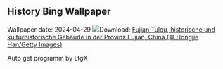 ## History Bing Wallpaper
Wallpaper date: 2024-04-29
![](https://www.bing.com/th?id=OHR.TulouFujian_DE-DE2936952275_UHD.jpg&w=1000)Download: [Fujian Tulou, historische und kulturhistorische Gebäude in der Provinz Fujian, China (© Hongjie Han/Getty Images)](https://www.bing.com/th?id=OHR.TulouFujian_DE-DE2936952275_UHD.jpg)

Auto get programm by LtgX

